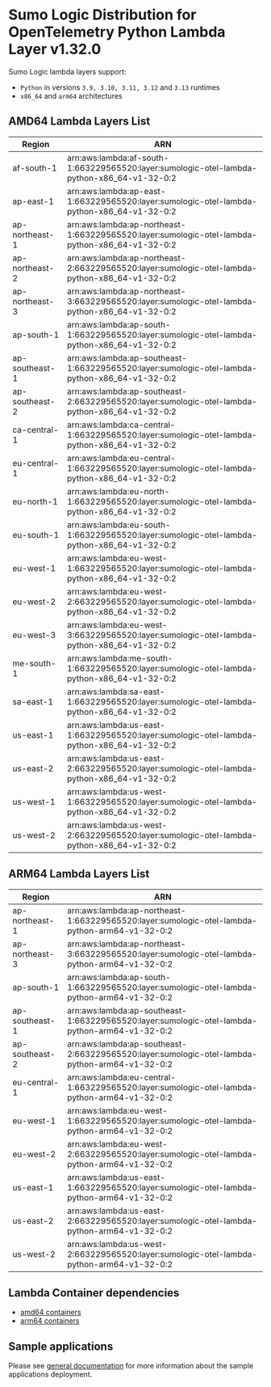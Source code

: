 # Sumo Logic Distribution for OpenTelemetry Python Lambda Layer v1.32.0

Sumo Logic lambda layers support:

- `Python` in versions `3.9, 3.10, 3.11, 3.12` and `3.13` runtimes
- `x86_64` and `arm64` architectures

## AMD64 Lambda Layers List

| Region         | ARN                                                                                            |
|----------------|------------------------------------------------------------------------------------------------|
| af-south-1     | arn:aws:lambda:af-south-1:663229565520:layer:sumologic-otel-lambda-python-x86_64-v1-32-0:2     |
| ap-east-1      | arn:aws:lambda:ap-east-1:663229565520:layer:sumologic-otel-lambda-python-x86_64-v1-32-0:2      |
| ap-northeast-1 | arn:aws:lambda:ap-northeast-1:663229565520:layer:sumologic-otel-lambda-python-x86_64-v1-32-0:2 |
| ap-northeast-2 | arn:aws:lambda:ap-northeast-2:663229565520:layer:sumologic-otel-lambda-python-x86_64-v1-32-0:2 |
| ap-northeast-3 | arn:aws:lambda:ap-northeast-3:663229565520:layer:sumologic-otel-lambda-python-x86_64-v1-32-0:2 |
| ap-south-1     | arn:aws:lambda:ap-south-1:663229565520:layer:sumologic-otel-lambda-python-x86_64-v1-32-0:2     |
| ap-southeast-1 | arn:aws:lambda:ap-southeast-1:663229565520:layer:sumologic-otel-lambda-python-x86_64-v1-32-0:2 |
| ap-southeast-2 | arn:aws:lambda:ap-southeast-2:663229565520:layer:sumologic-otel-lambda-python-x86_64-v1-32-0:2 |
| ca-central-1   | arn:aws:lambda:ca-central-1:663229565520:layer:sumologic-otel-lambda-python-x86_64-v1-32-0:2   |
| eu-central-1   | arn:aws:lambda:eu-central-1:663229565520:layer:sumologic-otel-lambda-python-x86_64-v1-32-0:2   |
| eu-north-1     | arn:aws:lambda:eu-north-1:663229565520:layer:sumologic-otel-lambda-python-x86_64-v1-32-0:2     |
| eu-south-1     | arn:aws:lambda:eu-south-1:663229565520:layer:sumologic-otel-lambda-python-x86_64-v1-32-0:2     |
| eu-west-1      | arn:aws:lambda:eu-west-1:663229565520:layer:sumologic-otel-lambda-python-x86_64-v1-32-0:2      |
| eu-west-2      | arn:aws:lambda:eu-west-2:663229565520:layer:sumologic-otel-lambda-python-x86_64-v1-32-0:2      |
| eu-west-3      | arn:aws:lambda:eu-west-3:663229565520:layer:sumologic-otel-lambda-python-x86_64-v1-32-0:2      |
| me-south-1     | arn:aws:lambda:me-south-1:663229565520:layer:sumologic-otel-lambda-python-x86_64-v1-32-0:2     |
| sa-east-1      | arn:aws:lambda:sa-east-1:663229565520:layer:sumologic-otel-lambda-python-x86_64-v1-32-0:2      |
| us-east-1      | arn:aws:lambda:us-east-1:663229565520:layer:sumologic-otel-lambda-python-x86_64-v1-32-0:2      |
| us-east-2      | arn:aws:lambda:us-east-2:663229565520:layer:sumologic-otel-lambda-python-x86_64-v1-32-0:2      |
| us-west-1      | arn:aws:lambda:us-west-1:663229565520:layer:sumologic-otel-lambda-python-x86_64-v1-32-0:2      |
| us-west-2      | arn:aws:lambda:us-west-2:663229565520:layer:sumologic-otel-lambda-python-x86_64-v1-32-0:2      |

## ARM64 Lambda Layers List

| Region         | ARN                                                                                           |
|----------------|-----------------------------------------------------------------------------------------------|
| ap-northeast-1 | arn:aws:lambda:ap-northeast-1:663229565520:layer:sumologic-otel-lambda-python-arm64-v1-32-0:2 |
| ap-northeast-3 | arn:aws:lambda:ap-northeast-3:663229565520:layer:sumologic-otel-lambda-python-arm64-v1-32-0:2 |
| ap-south-1     | arn:aws:lambda:ap-south-1:663229565520:layer:sumologic-otel-lambda-python-arm64-v1-32-0:2     |
| ap-southeast-1 | arn:aws:lambda:ap-southeast-1:663229565520:layer:sumologic-otel-lambda-python-arm64-v1-32-0:2 |
| ap-southeast-2 | arn:aws:lambda:ap-southeast-2:663229565520:layer:sumologic-otel-lambda-python-arm64-v1-32-0:2 |
| eu-central-1   | arn:aws:lambda:eu-central-1:663229565520:layer:sumologic-otel-lambda-python-arm64-v1-32-0:2   |
| eu-west-1      | arn:aws:lambda:eu-west-1:663229565520:layer:sumologic-otel-lambda-python-arm64-v1-32-0:2      |
| eu-west-2      | arn:aws:lambda:eu-west-2:663229565520:layer:sumologic-otel-lambda-python-arm64-v1-32-0:2      |
| us-east-1      | arn:aws:lambda:us-east-1:663229565520:layer:sumologic-otel-lambda-python-arm64-v1-32-0:2      |
| us-east-2      | arn:aws:lambda:us-east-2:663229565520:layer:sumologic-otel-lambda-python-arm64-v1-32-0:2      |
| us-west-2      | arn:aws:lambda:us-west-2:663229565520:layer:sumologic-otel-lambda-python-arm64-v1-32-0:2      |

## Lambda Container dependencies

- [amd64 containers](https://github.com/SumoLogic/sumologic-otel-lambda/releases/download/python-v1.32.0/opentelemetry-python-amd64.zip)
- [arm64 containers](https://github.com/SumoLogic/sumologic-otel-lambda/releases/download/python-v1.32.0/opentelemetry-python-arm64.zip)

## Sample applications

Please see [general documentation](../docs/sample_applications.md) for more information about the sample applications deployment.

